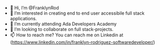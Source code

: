 - 👋 Hi, I’m @FranklynRod
- 👀 I’m interested in creating end to end user accessibile full stack applications. 
- 🌱 I’m currently attending Ada Developers Academy 
- 💞️ I’m looking to collaborate on full stack-projects.
- 📫 How to reach me? You can reach me on Linkedin at (https://www.linkedin.com/in/franklyn-rodriguez-softwaredeveloper/)
<!---
FranklynRod/FranklynRod is a ✨ special ✨ repository because its `README.md` (this file) appears on your GitHub profile.
You can click the Preview link to take a look at your changes.
--->
